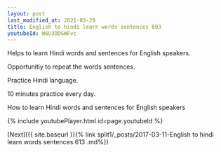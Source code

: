 ```yaml
---
layout: post
last_modified_at: 2021-03-29
title: English to hindi learn words sentences 603 
youtubeId: W6U3DDGWFvc
---
```

 
 
Helps to learn Hindi words and sentences for English speakers.

Opportunitiy to repeat the words sentences. 

Practice Hindi language. 
 
10 minutes practice every day. 
 
How to learn Hindi words and sentences for English speakers 
 
{% include youtubePlayer.html id=page.youtubeId %}
 
 
[Next]({{ site.baseurl }}{% link  split1/_posts/2017-03-11-English to hindi learn words sentences 613 .md%})
 
